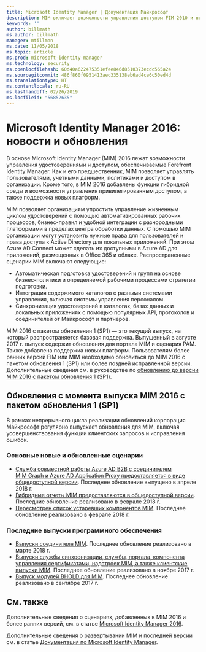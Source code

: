 ```yaml
---
title: Microsoft Identity Manager | Документация Майкрософт
description: MIM включает возможности управления доступом FIM 2010 и помогает управлять пользователями, учетными данными, политиками и доступом в рамках организации.
keywords: ''
author: billmath
ms.author: billmath
manager: mtillman
ms.date: 11/05/2018
ms.topic: article
ms.prod: microsoft-identity-manager
ms.technology: security
ms.openlocfilehash: 60d40a622475351efee846d8510373ecdc565a24
ms.sourcegitcommit: 486f860f0951413aed335138eb6ad4ce6c50ed4d
ms.translationtype: HT
ms.contentlocale: ru-RU
ms.lasthandoff: 02/26/2019
ms.locfileid: "56852635"
---
```

# <a name="microsoft-identity-manager-2016-news-and-updates"></a>Microsoft Identity Manager 2016: новости и обновления

В основе Microsoft Identity Manager (MIM) 2016 лежат возможности управления удостоверениями и доступом, обеспечиваемые Forefront Identity Manager. Как и его предшественник, MIM позволяет управлять пользователями, учетными данными, политиками и доступом в организации.  Кроме того, в MIM 2016 добавлены функции гибридной среды и возможности управления привилегированным доступом, а также поддержка новых платформ.


MIM позволяет организациям упростить управление жизненным циклом удостоверений с помощью автоматизированных рабочих процессов, бизнес-правил и удобной интеграции с разнородными платформами в пределах центра обработки данных. С помощью MIM организации могут установить нужные права для пользователей и права доступа к Active Directory для локальных приложений. При этом Azure AD Connect может сделать их доступными в Azure AD для приложений, размещенных в Office 365 и облаке. Распространенные сценарии MIM включают следующие:
 - Автоматическая подготовка удостоверений и групп на основе бизнес-политики и определяемой рабочими процессами стратегии подготовки.
 - Интеграция содержимого каталогов с разными системами управления, включая системы управления персоналом.
 - Синхронизация удостоверений в каталогах, базах данных и локальных приложениях с помощью популярных API, протоколов и соединителей от Майкрософт и партнеров.

MIM 2016 с пакетом обновления 1 (SP1) — это текущий выпуск, на который распространяется базовая поддержка.  Выпущенный в августе 2017 г. выпуск содержит обновления для портала MIM и сценария PAM. Также добавлена поддержка новых платформ.  Пользователям более ранних версий FIM или MIM необходимо обновиться до MIM 2016 с пакетом обновления 1 (SP1) или более поздней исправленной версии.  Дополнительные сведения см. в руководстве по [обновлению до версии MIM 2016 с пакетом обновления 1 (SP1)](./reference/version-history.md).

## <a name="updates-since-mim-2016-sp1"></a>Обновления с момента выпуска MIM 2016 с пакетом обновления 1 (SP1)

В рамках непрерывного цикла реализации обновлений корпорация Майкрософт регулярно выпускает обновления для MIM, включая усовершенствования функции клиентских запросов и исправления ошибок.

### <a name="major-new-and-updated-scenarios"></a>Основные новые и обновленные сценарии

- [Служба совместной работы Azure AD B2B с соединителем MIM Graph и Azure AD Application Proxy предоставляется в виде общедоступной версии](microsoft-identity-manager-2016-graph-b2b-scenario.md). Последнее обновление выпущено в апреле 2018 г.
- [Гибридные отчеты MIM предоставляются в общедоступной версии](https://cloudblogs.microsoft.com/enterprisemobility/2018/02/23/hybrid-mim-reporting-now-available-in-azure-active-directory/). Последние обновление реализовано в феврале 2018 г.
- [Пересмотрен список устаревших компонентов MIM](microsoft-identity-manager-2016-deprecated-features.md). Последнее обновление реализовано в феврале 2018 г.

### <a name="recent-software-releases"></a>Последние выпуски программного обеспечения

- [Выпуски соединителя MIM](./reference/microsoft-identity-manager-2016-connector-version-history.md). Последнее обновление реализовано в марте 2018 г.
- [Выпуски службы синхронизации, службы, портала, компонента управления сертификатами, надстроек MIM, а также клиентские выпуски MIM](./reference/version-history.md). Последнее обновление реализовано в ноябре 2017 г.
- [Выпуск модулей BHOLD для MIM](./reference/version-bhold-history.md). Последнее обновление реализовано в сентябре 2017 г.




## <a name="related-topics"></a>См. также

Дополнительные сведения о сценариях, добавленных в MIM 2016 и более ранних версий, см. в статье [Microsoft Identity Manager 2016](microsoft-identity-manager-2016.md).

Дополнительные сведения о развертывании MIM и последней версии см. в статье [Документация по Microsoft Identity Manager](https://docs.microsoft.com/en-us/microsoft-identity-manager/).

